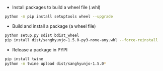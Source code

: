 - Install packages to build a wheel file (.whl)
```bash
python -m pip install setuptools wheel --upgrade
```

- Build and install a package (a wheel file)
```bash
python setup.py sdist bdist_wheel
pip install dist/sanghyunjo-1.5.0-py3-none-any.whl --force-reinstall
```

- Release a package in PYPI
```bash
pip install twine
python -m twine upload dist/sanghyunjo-1.5.0*
```